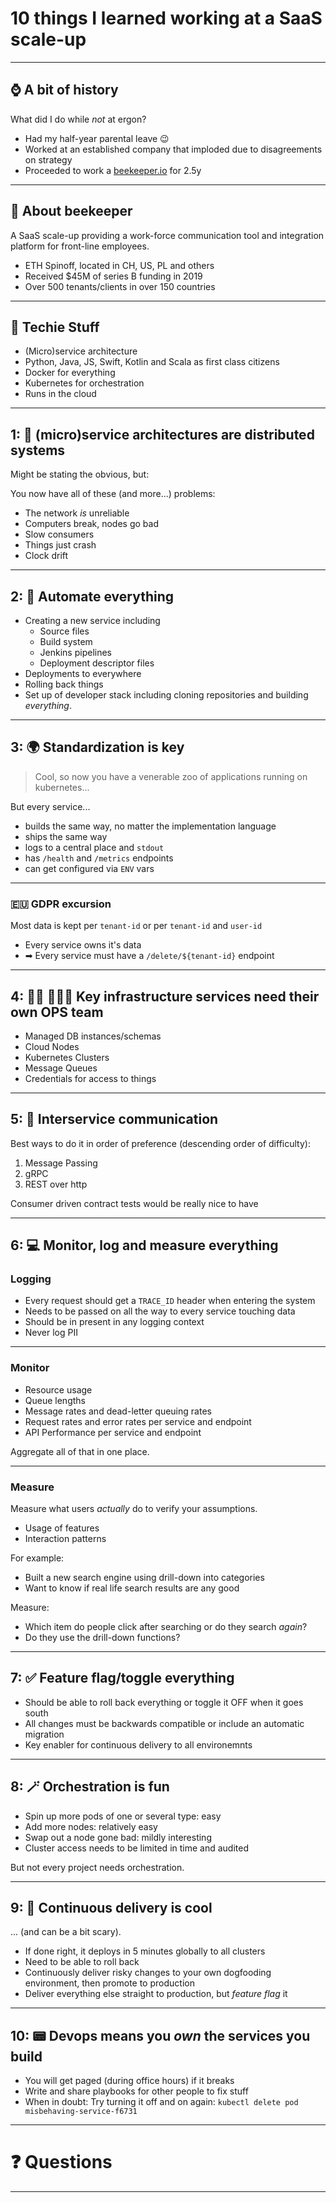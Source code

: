 # 10 things I learned working at a SaaS scale-up

---

## ⌚ A bit of history

What did I do while _not_ at ergon?

- Had my half-year parental leave 😉
- Worked at an established company that imploded due to disagreements on strategy
- Proceeded to work a [beekeeper.io](https://beekeeper.io) for 2.5y

---

## 🧮 About beekeeper

A SaaS scale-up providing a work-force communication tool and integration platform for front-line employees.

- ETH Spinoff, located in CH, US, PL and others
- Received $45M of series B funding in 2019
- Over 500 tenants/clients in over 150 countries

---

## 🚀 Techie Stuff

- (Micro)service architecture
- Python, Java, JS, Swift, Kotlin and Scala as first class citizens
- Docker for everything
- Kubernetes for orchestration
- Runs in the cloud

---

## 1: 🔬 (micro)service architectures are distributed systems

Might be stating the obvious, but:

You now have all of these (and more...) problems:

- The network _is_ unreliable
- Computers break, nodes go bad
- Slow consumers
- Things just crash
- Clock drift

---

## 2: 🤖 Automate everything

- Creating a new service including
    - Source files
    - Build system
    - Jenkins pipelines
    - Deployment descriptor files
- Deployments to everywhere
- Rolling back things
- Set up of developer stack including cloning repositories and building _everything_. 

---

## 3: 🌍 Standardization is key

> Cool, so now you have a venerable zoo of applications running on kubernetes...

But every service...

- builds the same way, no matter the implementation language
- ships the same way
- logs to a central place and `stdout`
- has `/health` and `/metrics` endpoints
- can get configured via `ENV` vars

---

### 🇪🇺 GDPR excursion

Most data is kept per `tenant-id` or per `tenant-id` and `user-id`

- Every service owns it's data
- ➡ Every service must have a `/delete/${tenant-id}` endpoint

---

## 4: 🙋‍♀️ 🙋🏾‍♂️ Key infrastructure services need their own OPS team

- Managed DB instances/schemas
- Cloud Nodes
- Kubernetes Clusters
- Message Queues
- Credentials for access to things

---

## 5: 📡 Interservice communication

Best ways to do it in order of preference (descending order of difficulty):

1. Message Passing
2. gRPC
3. REST over http

Consumer driven contract tests would be really nice to have

---

## 6: 💻 Monitor, log  and measure everything

### Logging

- Every request should get a `TRACE_ID` header when entering the system
- Needs to be passed on all the way to every service touching data
- Should be in present in any logging context
- Never log PII

---

### Monitor

- Resource usage
- Queue lengths
- Message rates and dead-letter queuing rates
- Request rates and error rates per service and endpoint
- API Performance per service and endpoint

Aggregate all of that in one place.

---

### Measure

Measure what users _actually_ do to verify your assumptions.

- Usage of features
- Interaction patterns

For example:

- Built a new search engine using drill-down into categories
- Want to know if real life search results are any good

Measure:

- Which item do people click after searching or do they search _again_?
- Do they use the drill-down functions?

---

## 7: ✅ Feature flag/toggle everything

- Should be able to roll back everything or toggle it OFF when it goes south
- All changes must be backwards compatible or include an automatic migration
- Key enabler for continuous delivery to all environemnts

---

## 8: 🪄 Orchestration is fun

- Spin up more pods of one or several type: easy
- Add more nodes: relatively easy
- Swap out a node gone bad: mildly interesting
- Cluster access needs to be limited in time and audited

But not every project needs orchestration.

---

## 9: 🔨 Continuous delivery is cool

... (and can be a bit scary).

- If done right, it deploys in 5 minutes globally to all clusters
- Need to be able to roll back
- Continuously deliver risky changes to your own dogfooding environment, then promote to production
- Deliver everything else straight to production, but _feature flag_ it

--- 

## 10: 📟 Devops means you _own_ the services you build

- You will get paged (during office hours) if it breaks
- Write and share playbooks for other people to fix stuff
- When in doubt: Try turning it off and on again: `kubectl delete pod misbehaving-service-f6731`

---

# ❓ Questions

***